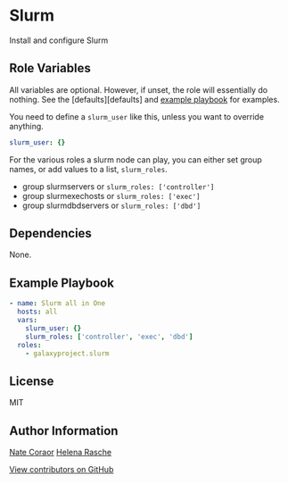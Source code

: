Slurm
=====

Install and configure Slurm

Role Variables
--------------

All variables are optional. However, if unset, the role will essentially do nothing. See the [defaults][defaults] and [example playbook](#example-playbook) for examples.

You need to define a `slurm_user` like this, unless you want to override anything.

```yaml
slurm_user: {}
```

For the various roles a slurm node can play, you can either set group names, or add values to a list, `slurm_roles`.

- group slurmservers or `slurm_roles: ['controller']`
- group slurmexechosts or `slurm_roles: ['exec']`
- group slurmdbdservers or `slurm_roles: ['dbd']`

Dependencies
------------

None.

Example Playbook
----------------

```yaml
- name: Slurm all in One
  hosts: all
  vars:
    slurm_user: {}
    slurm_roles: ['controller', 'exec', 'dbd']
  roles:
    - galaxyproject.slurm
```

License
-------

MIT

Author Information
------------------

[Nate Coraor](https://github.com/natefoo)
[Helena Rasche](https://github.com/erasche)

[View contributors on GitHub](https://github.com/galaxyproject/ansible-cvmfs/graphs/contributors)
